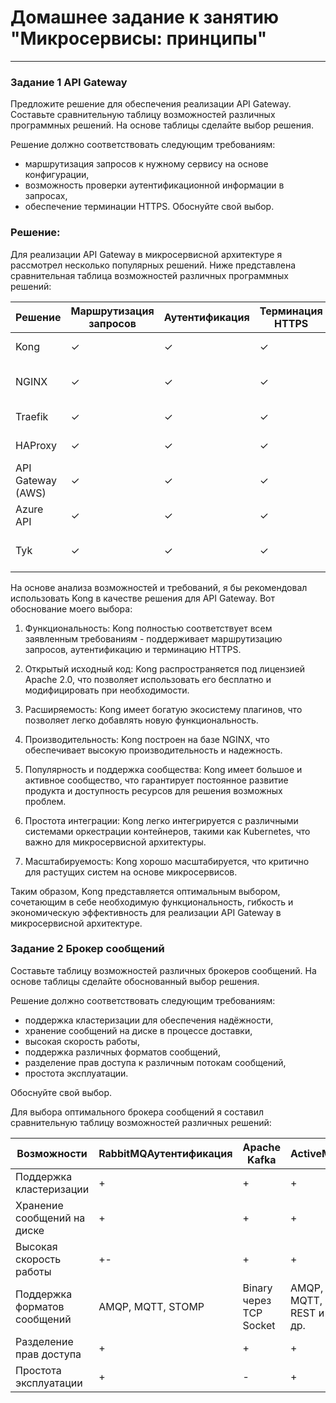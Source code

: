 # Домашнее задание к занятию "Микросервисы: принципы"

---

### Задание 1 API Gateway


Предложите решение для обеспечения реализации API Gateway. Составьте сравнительную таблицу возможностей различных программных решений. На основе таблицы сделайте выбор решения.

Решение должно соответствовать следующим требованиям:

- маршрутизация запросов к нужному сервису на основе конфигурации,
- возможность проверки аутентификационной информации в запросах,
- обеспечение терминации HTTPS.
Обоснуйте свой выбор.

### Решение:

Для реализации API Gateway в микросервисной архитектуре я рассмотрел несколько популярных решений. Ниже представлена сравнительная таблица возможностей различных программных решений:


|Решение      |Маршрутизация запросов|Аутентификация|Терминация HTTPS|Модель распространения|
|-------------|----------------------|--------------|----------------|----------------------|
| Kong        |  ✓|✓|✓|Открытый исходный код|
| NGINX       | ✓|✓|✓ | Открытый исходный код / Платная|
| Traefik     |✓|✓|✓|Открытый исходный код|
| HAProxy     |✓|✓|✓|Открытый исходный код|
| API Gateway (AWS) |✓|✓|✓|Платная|
| Azure API   |✓|✓|✓|Платная|
| Tyk         |✓|✓|✓|Открытый исходный код / Платная


На основе анализа возможностей и требований, я бы рекомендовал использовать Kong в качестве решения для API Gateway. Вот обоснование моего выбора:  

1) Функциональность: Kong полностью соответствует всем заявленным требованиям - поддерживает маршрутизацию запросов, аутентификацию и терминацию HTTPS.  

2) Открытый исходный код: Kong распространяется под лицензией Apache 2.0, что позволяет использовать его бесплатно и модифицировать при необходимости.  

3) Расширяемость: Kong имеет богатую экосистему плагинов, что позволяет легко добавлять новую функциональность.  

4) Производительность: Kong построен на базе NGINX, что обеспечивает высокую производительность и надежность.  

5) Популярность и поддержка сообщества: Kong имеет большое и активное сообщество, что гарантирует постоянное развитие продукта и доступность ресурсов для решения возможных проблем.  

6) Простота интеграции: Kong легко интегрируется с различными системами оркестрации контейнеров, такими как Kubernetes, что важно для микросервисной архитектуры.  

7) Масштабируемость: Kong хорошо масштабируется, что критично для растущих систем на основе микросервисов.  

Таким образом, Kong представляется оптимальным выбором, сочетающим в себе необходимую функциональность, гибкость и экономическую эффективность для реализации API Gateway в микросервисной архитектуре.  


### Задание 2 Брокер сообщений

Составьте таблицу возможностей различных брокеров сообщений. На основе таблицы сделайте обоснованный выбор решения.

Решение должно соответствовать следующим требованиям:

- поддержка кластеризации для обеспечения надёжности,
- хранение сообщений на диске в процессе доставки,
- высокая скорость работы,
- поддержка различных форматов сообщений,
- разделение прав доступа к различным потокам сообщений,
- простота эксплуатации.

Обоснуйте свой выбор.

Для выбора оптимального брокера сообщений я составил сравнительную таблицу возможностей различных решений:


|Возможности    |RabbitMQАутентификация|Apache Kafka|ActiveMQ| NATS| Redis | 
|-------------|----------------------|--------------|----------------|----------------------|--------|
| Поддержка кластеризации     |  +|+|+|+|+|
| Хранение сообщений на диске     |  +|+|+|+|+|
| Высокая скорость работы     |  +-|+|+|+|+|
| Поддержка форматов сообщений    |AMQP, MQTT, STOMP|Binary через TCP Socket|AMQP, MQTT, REST и др.|NATS Streaming Protocol| RESP|
| Разделение прав доступа |  +|+|+|+|+|
| Простота эксплуатации |  +|-|+|+|+|



























































